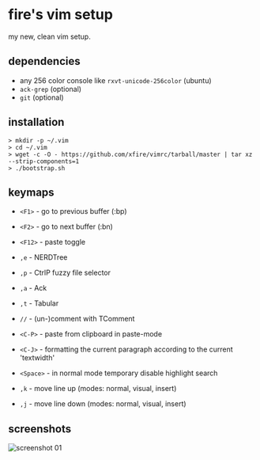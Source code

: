 fire's vim setup
================

my new, clean vim setup.

dependencies
------------
* any 256 color console like `rxvt-unicode-256color` (ubuntu)
* `ack-grep` (optional)
* `git` (optional)


installation
------------

    > mkdir -p ~/.vim
    > cd ~/.vim
    > wget -c -O - https://github.com/xfire/vimrc/tarball/master | tar xz --strip-components=1
    > ./bootstrap.sh


keymaps
-------
* `<F1>` - go to previous buffer (:bp)
* `<F2>` - go to next buffer (:bn)
* `<F12>` - paste toggle

* `,e` - NERDTree
* `,p` - CtrlP fuzzy file selector
* `,a` - Ack
* `,t` - Tabular

* `//` - (un-)comment with TComment
* `<C-P>` - paste from clipboard in paste-mode
* `<C-J>` - formatting the current paragraph according to the current 'textwidth'
* `<Space>` - in normal mode temporary disable highlight search
* `,k` - move line up (modes: normal, visual, insert)
* `,j` - move line down (modes: normal, visual, insert)


screenshots
-----------

![screenshot 01](http://xfire.github.com/vimrc/screenshot_vim_01.png)
